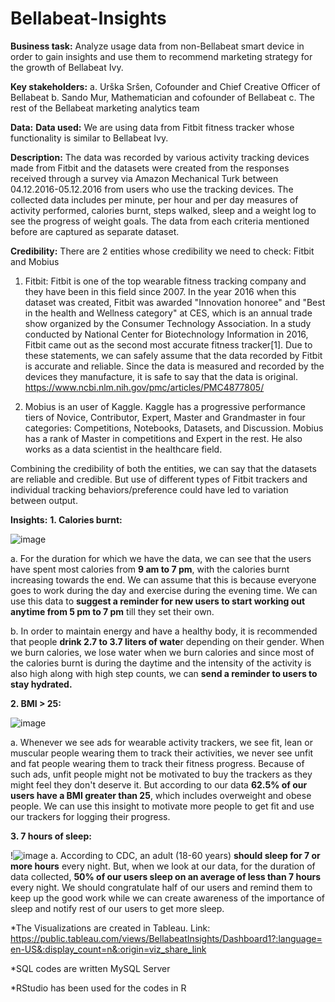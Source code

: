 # Bellabeat-Insights

**Business task:**
Analyze usage data from non-Bellabeat smart device in order to gain insights and use them to recommend marketing strategy for the growth of Bellabeat Ivy.

**Key stakeholders:**
		a. Urška Sršen, Cofounder and Chief Creative Officer of Bellabeat
		b. Sando Mur, Mathematician and cofounder of Bellabeat
		c. The rest of the Bellabeat marketing analytics team



**Data:**
**Data used:**
We are using data from Fitbit fitness tracker whose functionality is similar to Bellabeat Ivy.

**Description:**
The data was recorded by various activity tracking devices made from Fitbit and the datasets were created from the responses received through a survey via Amazon Mechanical Turk between 04.12.2016-05.12.2016 from users who use the tracking devices. The collected data includes per minute, per hour and per day measures of activity performed, calories burnt, steps walked, sleep and a weight log to see the progress of weight goals. The data from each criteria mentioned before are captured as separate dataset.

**Credibility:**
There are 2 entities whose credibility we need to check: Fitbit and Mobius

1. Fitbit: Fitbit is one of the top wearable fitness tracking company and they have been in this field since 2007. In the year 2016 when this dataset was created, Fitbit 	was awarded "Innovation honoree" and "Best in the health and Wellness category" at CES, which is an annual trade show organized by the Consumer Technology Association. 	In a study conducted by National Center for Biotechnology Information in 2016, Fitbit came out as the second most accurate fitness tracker[1]. Due to these statements, 	we can safely assume that the data recorded by Fitbit is accurate and reliable. Since the data is measured and recorded by the devices they manufacture, it is safe to 		say that the data is original.
	https://www.ncbi.nlm.nih.gov/pmc/articles/PMC4877805/
	
2. Mobius is an user of Kaggle. Kaggle has a progressive performance tiers of Novice, Contributor, Expert, Master and Grandmaster in four categories: Competitions, 		Notebooks, Datasets, and Discussion. Mobius has a rank of Master in competitions and Expert in the rest. He also works as a data scientist in the healthcare field.
	
Combining the credibility of both the entities, we can say that the datasets are reliable and credible. But use of different types of Fitbit trackers and individual tracking behaviors/preference could have led to variation between output. 

**Insights:**
**1. Calories burnt:**

![image](https://user-images.githubusercontent.com/65936796/143815779-dc95c223-e9f3-41a6-898f-ada96fbe05cd.png)

a. For the duration for which we have the data, we can see that the users have spent most calories from **9 am to 7 pm**, with the calories burnt increasing towards the end. 	  We can assume that this is because everyone goes to work during the day and exercise during the evening time. We can use this data to **suggest a reminder for new users to 	    start working out anytime from 5 pm to 7 pm** till they set their own. 
	
b. In order to maintain energy and have a healthy body, it is recommended that people **drink 2.7 to 3.7 liters of wate**r depending on their gender. When we burn calories, 	 we lose water when we burn calories and since most of the calories burnt is during the daytime and the intensity of the activity is also high along with high step               counts, we can **send a reminder to users to stay hydrated.**
	
**2. BMI > 25:**

![image](https://user-images.githubusercontent.com/65936796/144178680-b4c02c0e-3e2a-4b88-a523-c0a756c0b7f1.png)

a. Whenever we see ads for wearable activity trackers, we see fit, lean or muscular people wearing them to track their activities, we never see unfit and fat people 		wearing them to track their fitness progress. Because of such ads, unfit people might not be motivated to buy the trackers as they might feel they don't deserve it. But 	according to our data **62.5% of our users have a BMI greater than 25**, which includes overweight and obese people. We can use this insight to motivate more people to get 	fit and use our trackers for logging their progress.
	
**3. 7 hours of sleep:**

!![image](https://user-images.githubusercontent.com/65936796/144178763-af3e2836-54eb-4f7f-80fc-b0ce376c0369.png)
a. According to CDC, an adult (18-60 years) **should sleep for 7 or more hours** every night. But, when we look at our data, for the duration of data collected, **50% of our users sleep on an average of less than 7 hours** every night. We should congratulate half of our users and remind them to keep up the good work while we can create awareness of the importance of sleep and notify rest of our users to get more sleep.

*The Visualizations are created in Tableau. Link: https://public.tableau.com/views/BellabeatInsights/Dashboard1?:language=en-US&:display_count=n&:origin=viz_share_link

*SQL codes are written MySQL Server

*RStudio has been used for the codes in R

